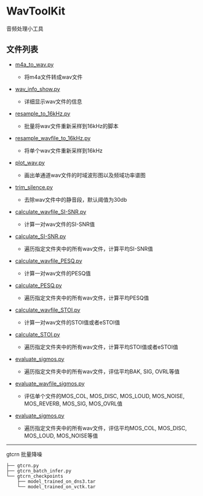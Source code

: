 # WavToolKit
音频处理小工具

## 文件列表

- [m4a_to_wav.py](./m4a_to_wav.py)
    - 将m4a文件转成wav文件

- [wav_info_show.py](./wav_info_show.py)
    - 详细显示wav文件的信息

- [resample_to_16kHz.py](./resample_to_16kHz.py) 
    - 批量将wav文件重新采样到16kHz的脚本

- [resample_wavfile_to_16kHz.py](./resample_wavfile_to_16kHz.py)
    - 将单个wav文件重新采样到16kHz

- [plot_wav.py](./plot_wav.py)
    - 画出单通道wav文件的时域波形图以及频域功率谱图

- [trim_silence.py](./trim_silence.py)
    - 去除wav文件中的静音段，默认阈值为30db

- [calculate_wavfile_SI-SNR.py](./calculate_wavfile_SI-SNR.py)
    - 计算一对wav文件的SI-SNR值

- [calculate_SI-SNR.py](./calculate_SI-SNR.py)
    - 遍历指定文件夹中的所有wav文件，计算平均SI-SNR值

- [calculate_wavfile_PESQ.py](./calculate_wavfile_PESQ.py)
    - 计算一对wav文件的PESQ值

- [calculate_PESQ.py](./calculate_PESQ.py)
    - 遍历指定文件夹中的所有wav文件，计算平均PESQ值

- [calculate_wavfile_STOI.py](./calculate_wavfile_STOI.py)
    - 计算一对wav文件的STOI值或者eSTOI值

- [calculate_STOI.py](./calculate_STOI.py)
    - 遍历指定文件夹中的所有wav文件，计算平均STOI值或者eSTOI值

- [evaluate_sigmos.py](./evaluate_sigmos.py)
    - 遍历指定文件夹中的所有wav文件，评估平均BAK, SIG, OVRL等值

- [evaluate_wavfile_sigmos.py](./sigmos_score.py)
    - 评估单个文件的MOS_COL, MOS_DISC, MOS_LOUD, MOS_NOISE, MOS_REVERB, MOS_SIG, MOS_OVRL值

- [evaluate_sigmos.py](./evaluate_sigmos.py)
    - 遍历指定文件夹中的所有wav文件，评估平均MOS_COL, MOS_DISC, MOS_LOUD, MOS_NOISE等值

---
gtcrn 批量降噪

```
├── gtcrn.py
├── gtcrn_batch_infer.py
└── gtcrn_checkpoints
    ├── model_trained_on_dns3.tar
    └── model_trained_on_vctk.tar
 ```
